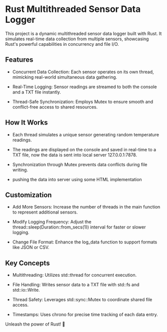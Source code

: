 # Rust Multithreaded Sensor Data Logger

This project is a dynamic multithreaded sensor data logger built with Rust. It simulates real-time data collection from multiple sensors, showcasing Rust's powerful capabilities in concurrency and file I/O.

## Features

* Concurrent Data Collection: Each sensor operates on its own thread, mimicking real-world simultaneous data gathering.

* Real-Time Logging: Sensor readings are streamed to both the console and a TXT file instantly.

* Thread-Safe Synchronization: Employs Mutex to ensure smooth and conflict-free access to shared resources.

## How It Works

* Each thread simulates a unique sensor generating random temperature readings.

* The readings are displayed on the console and saved in real-time to a TXT file, now the data is sent into local server 127.0.0.1:7878.

* Synchronization through Mutex prevents data conflicts during file writing.

* pushing the data into server using some HTML implementation

  
## Customization

* Add More Sensors: Increase the number of threads in the main function to represent additional sensors.

* Modify Logging Frequency: Adjust the thread::sleep(Duration::from_secs(1)) interval for faster or slower logging.

* Change File Format: Enhance the log_data function to support formats like JSON or CSV.


## Key Concepts

* Multithreading: Utilizes std::thread for concurrent execution.

* File Handling: Writes sensor data to a TXT file with std::fs and std::io::Write.

* Thread Safety: Leverages std::sync::Mutex to coordinate shared file access.

* Timestamps: Uses chrono for precise time tracking of each data entry.






Unleash the power of Rust! 🌟
